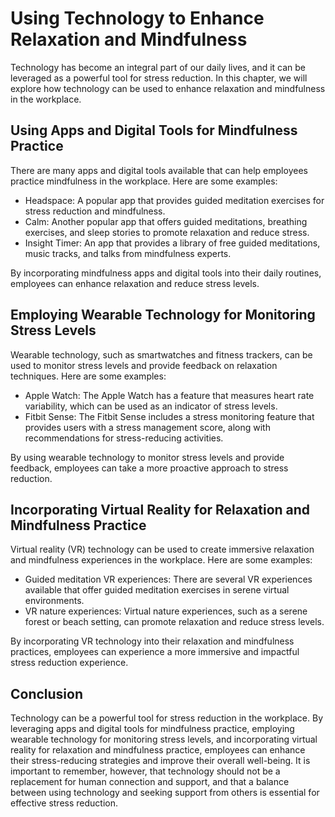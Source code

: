 Using Technology to Enhance Relaxation and Mindfulness
=============================================================================================================

Technology has become an integral part of our daily lives, and it can be leveraged as a powerful tool for stress reduction. In this chapter, we will explore how technology can be used to enhance relaxation and mindfulness in the workplace.

Using Apps and Digital Tools for Mindfulness Practice
-----------------------------------------------------

There are many apps and digital tools available that can help employees practice mindfulness in the workplace. Here are some examples:

* Headspace: A popular app that provides guided meditation exercises for stress reduction and mindfulness.
* Calm: Another popular app that offers guided meditations, breathing exercises, and sleep stories to promote relaxation and reduce stress.
* Insight Timer: An app that provides a library of free guided meditations, music tracks, and talks from mindfulness experts.

By incorporating mindfulness apps and digital tools into their daily routines, employees can enhance relaxation and reduce stress levels.

Employing Wearable Technology for Monitoring Stress Levels
----------------------------------------------------------

Wearable technology, such as smartwatches and fitness trackers, can be used to monitor stress levels and provide feedback on relaxation techniques. Here are some examples:

* Apple Watch: The Apple Watch has a feature that measures heart rate variability, which can be used as an indicator of stress levels.
* Fitbit Sense: The Fitbit Sense includes a stress monitoring feature that provides users with a stress management score, along with recommendations for stress-reducing activities.

By using wearable technology to monitor stress levels and provide feedback, employees can take a more proactive approach to stress reduction.

Incorporating Virtual Reality for Relaxation and Mindfulness Practice
---------------------------------------------------------------------

Virtual reality (VR) technology can be used to create immersive relaxation and mindfulness experiences in the workplace. Here are some examples:

* Guided meditation VR experiences: There are several VR experiences available that offer guided meditation exercises in serene virtual environments.
* VR nature experiences: Virtual nature experiences, such as a serene forest or beach setting, can promote relaxation and reduce stress levels.

By incorporating VR technology into their relaxation and mindfulness practices, employees can experience a more immersive and impactful stress reduction experience.

Conclusion
----------

Technology can be a powerful tool for stress reduction in the workplace. By leveraging apps and digital tools for mindfulness practice, employing wearable technology for monitoring stress levels, and incorporating virtual reality for relaxation and mindfulness practice, employees can enhance their stress-reducing strategies and improve their overall well-being. It is important to remember, however, that technology should not be a replacement for human connection and support, and that a balance between using technology and seeking support from others is essential for effective stress reduction.
